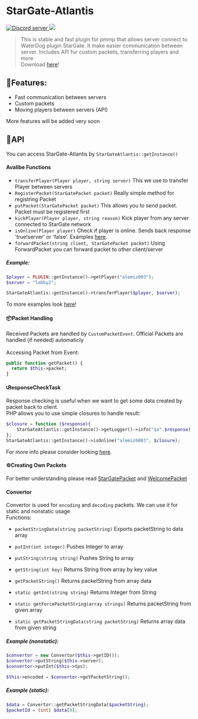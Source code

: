 # StarGate-Atlantis
<a align="center" href="https://discord.gg/VsHXm2M"><img src="https://discordapp.com/api/guilds/574240965351571477/embed.png" alt="Discord server"/> [![](https://poggit.pmmp.io/shield.state/StarGate-Atlantis)](https://poggit.pmmp.io/p/StarGate-Atlantis)
> This is stable and fast plugin for pmmp that allows server connect to WaterDog plugin StarGate. It make easier communication between server. Includes API fur custom packets, transferring players and more 
</br> Download [here](https://poggit.pmmp.io/ci/Alemiz112/StarGate-Atlantis/)!

## 🎯Features:
- Fast communication between servers
- Custom packets
- Moving players between servers (API)

More features will be added very soon

## 🔧API
You can access StarGate-Atlantis by ``StarGateAtlantis::getInstance()``
#### Avalibe Functions
- ``transferPlayer(Player player, string server)`` This we use to transfer Player between servers
- ``RegisterPacket(StarGatePacket packet)`` Really simple method for registring Packet
- ``putPacket(StarGatePacket packet)`` This allows you to send packet. Packet must be registered first
- ``kickPlayer(Player player, string reason)``  Kick player from any server connected to StarGate network
- ``isOnline(Player player)`` Check if player is online. Sends back response 'true!server' or 'false'. Examples [here](https://github.com/Alemiz112/StarGate-Universe/tree/master/src/tests#playeronline-response).
- ``forwardPacket(string client, StarGatePacket packet)`` Using ForwardPacket you can forward packet to other client/server
##### Example:
```php
$player = PLUGIN::getInstance()->getPlayer("alemiz003");
$server = "lobby2";

StarGateAtlantis::getInstance()->transferPlayer($player, $server);
```
To more examples look [here](https://github.com/Alemiz112/StarGate-Atlantis/tree/master/src/tests)!

#### 📦Packet Handling
Received Packets are handled by ``CustomPacketEvent``. Official Packets are handled (if needed) automaticly</br></br>
Accessing Packet from Event:</br>
```php
public function getPacket() {
  return $this->packet;
}
```
#### 📞ResponseCheckTask
Response checking is useful when we want to get some data created by packet back to client.</br>
PHP allows you to use simple closures to handle result:
```php
$closure = function ($response){
    StarGateAtlantis::getInstance()->getLogger()->info("§a".$response);
};
StarGateAtlantis::getInstance()->isOnline("alemiz0003", $closure);
``` 
For more info please consider looking [here](https://github.com/Alemiz112/StarGate-Universe/tree/master/src/tests).

#### ⚙️Creating Own Packets
For better understanding please read [StarGatePacket](https://github.com/Alemiz112/StarGate-Atlantis/blob/master/src/alemiz/sga/packets/StarGatePacket.php) and [WelcomePacket](https://github.com/Alemiz112/StarGate-Atlantis/blob/master/src/alemiz/sga/packets/WelcomePacket.php)
#### Convertor
Convertor is used for ``encoding`` and ``decoding`` packets. We can use it for static and nonstatic usage</br>
Functions:</br>
- ``packetStringData(string packetString)`` Exports packetString to data array
- ``putInt(int integer)`` Pushes Integer to array
- ``putString(string string)`` Pushes String to array
- ``getString(int key)`` Returns String from array by key value
- ``getPacketString()`` Returns packetString from array data

- ``static getInt(string string)`` Returns Integer from String
- ``static getForcePacketString(array strings)`` Returns packetString from given array
- ``static getPacketStringData(string packetString)`` Returns array data from given string

##### Example (nonstatic):
```php
$convertor = new Convertor($this->getID());
$convertor->putString($this->server);
$convertor->putInt($this->tps);

$this->encoded = $convertor->getPacketString();
```
##### Example (static):
```php
$data = Convertor::getPacketStringData($packetString);
$packetId = (int) $data[0];
```
